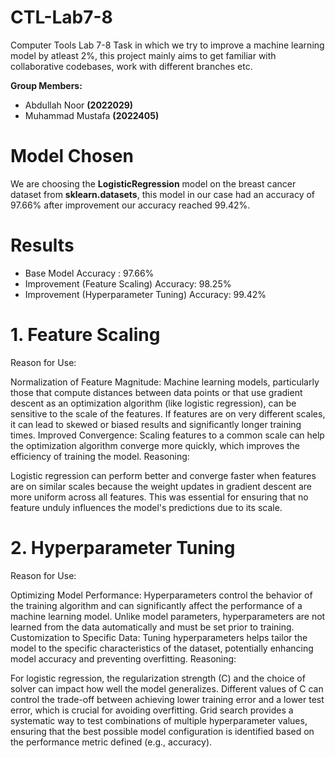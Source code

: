 # CTL-Lab7-8
Computer Tools Lab 7-8 Task in which we try to improve a machine learning model by atleast 2%, this project mainly aims to get familiar with collaborative codebases, work with different branches etc.

**Group Members:**
 - Abdullah Noor    **(2022029)**
 - Muhammad Mustafa **(2022405)**

# Model Chosen
We are choosing the **LogisticRegression** model on the breast cancer dataset from **sklearn.datasets**, this model in our case had an accuracy of 97.66% after improvement our accuracy reached 99.42%.


# Results
 - Base Model Accuracy :                         97.66%
 - Improvement (Feature Scaling) Accuracy:       98.25%
 - Improvement (Hyperparameter Tuning) Accuracy: 99.42%


# 1. Feature Scaling
Reason for Use:

Normalization of Feature Magnitude: Machine learning models, particularly those that compute distances between data points or that use gradient descent as an optimization algorithm (like logistic regression), can be sensitive to the scale of the features. If features are on very different scales, it can lead to skewed or biased results and significantly longer training times.
Improved Convergence: Scaling features to a common scale can help the optimization algorithm converge more quickly, which improves the efficiency of training the model.
Reasoning:

Logistic regression can perform better and converge faster when features are on similar scales because the weight updates in gradient descent are more uniform across all features.
This was essential for ensuring that no feature unduly influences the model's predictions due to its scale.

# 2. Hyperparameter Tuning
Reason for Use:

Optimizing Model Performance: Hyperparameters control the behavior of the training algorithm and can significantly affect the performance of a machine learning model. Unlike model parameters, hyperparameters are not learned from the data automatically and must be set prior to training.
Customization to Specific Data: Tuning hyperparameters helps tailor the model to the specific characteristics of the dataset, potentially enhancing model accuracy and preventing overfitting.
Reasoning:

For logistic regression, the regularization strength (C) and the choice of solver can impact how well the model generalizes. Different values of C can control the trade-off between achieving lower training error and a lower test error, which is crucial for avoiding overfitting.
Grid search provides a systematic way to test combinations of multiple hyperparameter values, ensuring that the best possible model configuration is identified based on the performance metric defined (e.g., accuracy).
